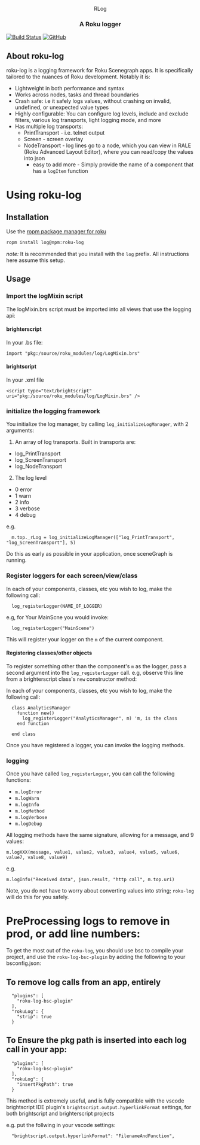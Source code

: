 <p align="center">
  <!--<img src="images/logo.png" alt="roku-log logo" width="200" height="200"/>-->
  RLog
</p>
<h3 align="center">
A Roku logger
</h3>

[![Build Status](https://travis-ci.org/georgejecook/roku-log.svg?branch=master)](https://travis-ci.org/georgejecook/roku-log)
[![GitHub](https://img.shields.io/github/release/georgejecook/roku-log.svg?style=flat-square)](https://github.com/georgejecook/roku-log/releases) 

## About roku-log

roku-log is a logging framework for Roku Scenegraph apps. It is specifically tailored to the nuances of Roku development. Notably it is:

 - Lightweight in both performance and syntax
 - Works across nodes, tasks and thread boundaries
 - Crash safe: i.e it safely logs values, without crashing on invalid, undefined, or unexpected value types
 - Highly configurable: You can configure log levels, include and exclude filters, various log transports, light logging mode, and more
 - Has multiple log transports:
   - PrintTransport - i.e. telnet output
   - Screen - screen overlay
   - NodeTransport - log lines go to a node, which you can view in RALE (Roku Advanced Layout Editor), where you can read/copy the values into json
     - easy to add more - Simply provide the name of a component that has a `logItem` function

# Using roku-log


## Installation

Use the [ropm package manager for roku](https://github.com/rokucommunity/ropm)

```bash
ropm install log@npm:roku-log
```

*note:* It is recommended that you install with the `log` prefix. All instructions here assume this setup.

## Usage

### Import the logMixin script

The logMixin.brs script must be imported into all views that use the logging api:

#### brighterscript

In your .bs file:

```
import "pkg:/source/roku_modules/log/LogMixin.brs"
```

#### brightscript

In your .xml file
```
<script type="text/brightscript" uri="pkg:/source/roku_modules/log/LogMixin.brs" />
```

### initialize the logging framework

You initialize the log manager, by calling `log_initializeLogManager`, with 2 arguments:

 1. An array of log transports. Built in transports are:
   - log_PrintTransport
   - log_ScreenTransport
   - log_NodeTransport
   
 2. The log level
   - 0 error
   - 1 warn
   - 2 info
   - 3 verbose
   - 4 debug

e.g.

```
  m.top._rLog = log_initializeLogManager(["log_PrintTransport", "log_ScreenTransport"], 5)
```

Do this as early as possible in your application, once sceneGraph is running. 


### Register loggers for each screen/view/class

In each of your components, classes, etc you wish to log, make the following call:

```
  log_registerLogger(NAME_OF_LOGGER)
```

e.g, for Your MainScne you would invoke:

```
  log_registerLogger("MainScene")
```

This will register your logger on the `m` of the current component.

#### Registering classes/other objects

To register something other than the component's `m` as the logger, pass a second argument into the `log_registerLogger` call. e.g, observe this line from a brighterscript class's `new` constructor method:

In each of your components, classes, etc you wish to log, make the following call:

```
  class AnalyticsManager  
    function new()
      log_registerLogger("AnalyticsManager", m) 'm, is the class 
    end function

  end class
```

Once you have registered a logger, you can invoke the logging methods.

### logging

Once you have called `log_registerLogger`, you can call the following functions:

 - `m.logError`
 - `m.logWarn`
 - `m.logInfo`
 - `m.logMethod`
 - `m.logVerbose`
 - `m.logDebug`

All logging methods have the same signature, allowing for a message, and 9 values:

```
m.logXXX(message, value1, value2, value3, value4, value5, value6, value7, value8, value9)
```

e.g.

```
m.logInfo("Received data", json.result, "http call", m.top.uri)
```

Note, you do not have to worry about converting values into string; `roku-log` will do this for you safely.


# PreProcessing logs to remove in prod, or add line numbers:

To get the most out of the `roku-log`, you should use bsc to compile your project, and use the `roku-log-bsc-plugin` by adding the following to your bsconfig.json:

## To remove log calls from an app, entirely

```
  "plugins": [
    "roku-log-bsc-plugin"
  ],
  "rokuLog": {
    "strip": true
  }
```

## To Ensure the pkg path is inserted into each log call in your app:

```
  "plugins": [
    "roku-log-bsc-plugin"
  ],
  "rokuLog": {
    "insertPkgPath": true
  }
```

This method is extremely useful, and is fully compatible with the vscode brightscript IDE plugin's `brightscript.output.hyperlinkFormat` settings, for both brightscript and brighterscript projects

e.g. put the follwing in your vscode settings:

``` 
  "brightscript.output.hyperlinkFormat": "FilenameAndFunction",
```
